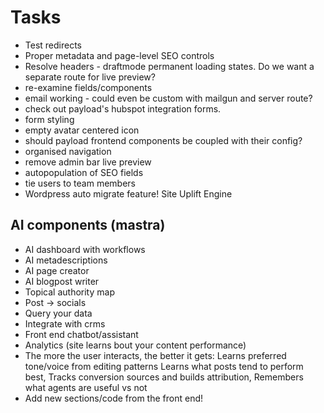# Tasks

- Test redirects
- Proper metadata and page-level SEO controls
- Resolve headers - draftmode permanent loading states. Do we want a separate route for live preview?
- re-examine fields/components
- email working - could even be custom with mailgun and server route?
- check out payload's hubspot integration forms.
- form styling
- empty avatar centered icon
- should payload frontend components be coupled with their config?
- organised navigation
- remove admin bar live preview
- autopopulation of SEO fields
- tie users to team members
- Wordpress auto migrate feature! Site Uplift Engine

## AI components (mastra)

- AI dashboard with workflows
- AI metadescriptions
- AI page creator
- AI blogpost writer
- Topical authority map
- Post -> socials
- Query your data
- Integrate with crms
- Front end chatbot/assistant
- Analytics (site learns bout your content performance)
- The more the user interacts, the better it gets: Learns preferred tone/voice from editing patterns Learns what posts tend to perform best, Tracks conversion sources and builds attribution, Remembers what agents are useful vs not
- Add new sections/code from the front end!
